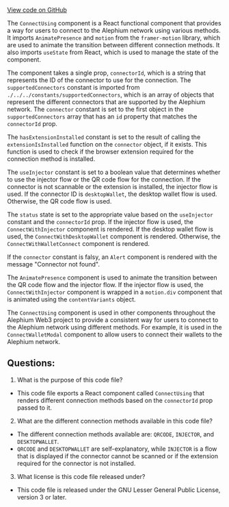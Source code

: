 [View code on GitHub](https://github.com/alephium/alephium-web3/packages/web3-react/src/components/ConnectModal/ConnectUsing.tsx)

The `ConnectUsing` component is a React functional component that provides a way for users to connect to the Alephium network using various methods. It imports `AnimatePresence` and `motion` from the `framer-motion` library, which are used to animate the transition between different connection methods. It also imports `useState` from React, which is used to manage the state of the component.

The component takes a single prop, `connectorId`, which is a string that represents the ID of the connector to use for the connection. The `supportedConnectors` constant is imported from `./../../constants/supportedConnectors`, which is an array of objects that represent the different connectors that are supported by the Alephium network. The `connector` constant is set to the first object in the `supportedConnectors` array that has an `id` property that matches the `connectorId` prop.

The `hasExtensionInstalled` constant is set to the result of calling the `extensionIsInstalled` function on the `connector` object, if it exists. This function is used to check if the browser extension required for the connection method is installed.

The `useInjector` constant is set to a boolean value that determines whether to use the injector flow or the QR code flow for the connection. If the connector is not scannable or the extension is installed, the injector flow is used. If the connector ID is `desktopWallet`, the desktop wallet flow is used. Otherwise, the QR code flow is used.

The `status` state is set to the appropriate value based on the `useInjector` constant and the `connectorId` prop. If the injector flow is used, the `ConnectWithInjector` component is rendered. If the desktop wallet flow is used, the `ConnectWithDesktopWallet` component is rendered. Otherwise, the `ConnectWithWalletConnect` component is rendered.

If the `connector` constant is falsy, an `Alert` component is rendered with the message "Connector not found".

The `AnimatePresence` component is used to animate the transition between the QR code flow and the injector flow. If the injector flow is used, the `ConnectWithInjector` component is wrapped in a `motion.div` component that is animated using the `contentVariants` object.

The `ConnectUsing` component is used in other components throughout the Alephium Web3 project to provide a consistent way for users to connect to the Alephium network using different methods. For example, it is used in the `ConnectWalletModal` component to allow users to connect their wallets to the Alephium network.
## Questions: 
 1. What is the purpose of this code file?
- This code file exports a React component called `ConnectUsing` that renders different connection methods based on the `connectorId` prop passed to it.

2. What are the different connection methods available in this code file?
- The different connection methods available are: `QRCODE`, `INJECTOR`, and `DESKTOPWALLET`.
- `QRCODE` and `DESKTOPWALLET` are self-explanatory, while `INJECTOR` is a flow that is displayed if the connector cannot be scanned or if the extension required for the connector is not installed.

3. What license is this code file released under?
- This code file is released under the GNU Lesser General Public License, version 3 or later.